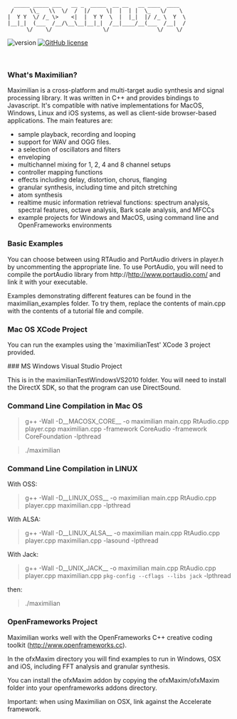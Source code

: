 ```                                     
  _____ _____ ___   __ _  _____  __ __   __ ____  ____  
 /     \\_   \\  \/  /  |/     \|  |  | |  \_   \/    \ 
|  Y Y  \/ /_ \>    <|  |  Y Y  \  |  |_|  |/ /_ \  Y  \
|__|_|  (___  /__/\__\__|__|_|  /__|____/__(___  /__|  /
      \/    \/                \/               \/    \/
``` 
![version](https://img.shields.io/badge/version-2.0.2-red)
[![GitHub license](https://img.shields.io/badge/license-MIT-blue.svg)](https://github.com/mimic-sussex/eppEditor/blob/master/LICENSE)

<br />

### What's Maximilian?

Maximilian is a cross-platform and multi-target audio synthesis and signal processing library. It was written in C++ and provides bindings to Javascript. It's compatible with native implementations for MacOS, Windows, Linux and iOS systems, as well as client-side browser-based applications. The main features are:

- sample playback, recording and looping
- support for WAV and OGG files.
- a selection of oscillators and filters
- enveloping
- multichannel mixing for 1, 2, 4 and 8 channel setups
- controller mapping functions
- effects including delay, distortion, chorus, flanging
- granular synthesis, including time and pitch stretching
- atom synthesis
- realtime music information retrieval functions: spectrum analysis, spectral features, octave analysis, Bark scale analysis, and MFCCs
- example projects for Windows and MacOS, using command line and OpenFrameworks environments

### Basic Examples

You can choose between using RTAudio and PortAudio drivers in player.h by uncommenting the appropriate line.  To use PortAudio, you will need to compile the portAudio library from http://http://www.portaudio.com/ and link it with your executable.

Examples demonstrating different features can be found in the maximilian_examples folder.  To try them, replace the contents of main.cpp with the contents of a tutorial file and compile.


### Mac OS XCode Project

You can run the examples using the 'maximilianTest' XCode 3 project provided.


### MS Windows Visual Studio Project

This is in the maximilianTestWindowsVS2010 folder. You will need to install the DirectX SDK, so that the program can use DirectSound.


### Command Line Compilation in Mac OS

> g++ -Wall -D__MACOSX_CORE__ -o maximilian main.cpp RtAudio.cpp player.cpp maximilian.cpp -framework CoreAudio -framework CoreFoundation -lpthread

> ./maximilian


### Command Line Compilation in LINUX

With OSS:
> g++ -Wall -D__LINUX_OSS__ -o maximilian main.cpp RtAudio.cpp player.cpp maximilian.cpp -lpthread

With ALSA:
> g++ -Wall -D__LINUX_ALSA__ -o maximilian main.cpp RtAudio.cpp player.cpp maximilian.cpp -lasound -lpthread

With Jack:
> g++ -Wall -D__UNIX_JACK__ -o maximilian main.cpp RtAudio.cpp player.cpp maximilian.cpp `pkg-config --cflags --libs jack` -lpthread

then:
> ./maximilian



### OpenFrameworks Project

Maximilian works well with the OpenFrameworks C++ creative coding toolkit (http://www.openframeworks.cc).

In the ofxMaxim directory you will find examples to run in Windows, OSX and iOS, including FFT analysis and granular synthesis.  

You can install the ofxMaxim addon by copying the ofxMaxim/ofxMaxim folder into your openframeworks addons directory.

Important: when using Maximilian on OSX, link against the Accelerate framework.
